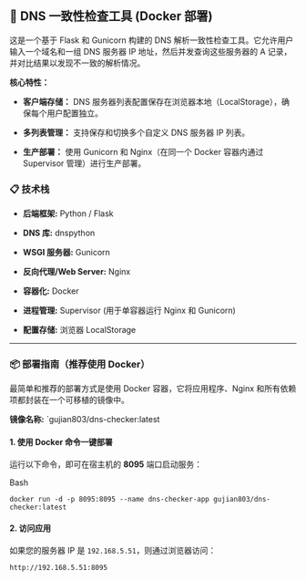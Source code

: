 ## 🚀 DNS 一致性检查工具 (Docker 部署)

这是一个基于 Flask 和 Gunicorn 构建的 DNS 解析一致性检查工具。它允许用户输入一个域名和一组 DNS 服务器 IP 地址，然后并发查询这些服务器的 A 记录，并对比结果以发现不一致的解析情况。

**核心特性：**

- **客户端存储：** DNS 服务器列表配置保存在浏览器本地（LocalStorage），确保每个用户配置独立。
    
- **多列表管理：** 支持保存和切换多个自定义 DNS 服务器 IP 列表。
    
- **生产部署：** 使用 Gunicorn 和 Nginx（在同一个 Docker 容器内通过 Supervisor 管理）进行生产部署。
    

### 📋 技术栈

- **后端框架:** Python / Flask
    
- **DNS 库:** dnspython
    
- **WSGI 服务器:** Gunicorn
    
- **反向代理/Web Server:** Nginx
    
- **容器化:** Docker
    
- **进程管理:** Supervisor (用于单容器运行 Nginx 和 Gunicorn)
    
- **配置存储:** 浏览器 LocalStorage
    

---

### 📦 部署指南（推荐使用 Docker）

最简单和推荐的部署方式是使用 Docker 容器，它将应用程序、Nginx 和所有依赖项都封装在一个可移植的镜像中。

**镜像名称:** `gujian803/dns-checker:latest

#### 1. 使用 Docker 命令一键部署

运行以下命令，即可在宿主机的 **8095** 端口启动服务：

Bash

```
docker run -d -p 8095:8095 --name dns-checker-app gujian803/dns-checker:latest
```

#### 2. 访问应用

如果您的服务器 IP 是 `192.168.5.51`，则通过浏览器访问：

```
http://192.168.5.51:8095
```

